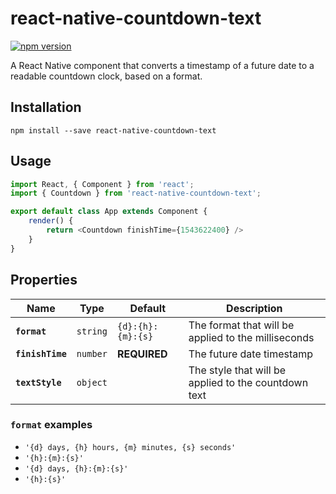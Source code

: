# react-native-countdown-text

[![npm version](https://badge.fury.io/js/react-native-countdown-text.svg)](https://badge.fury.io/js/react-native-countdown-text)

A React Native component that converts a timestamp of a future date to a readable countdown clock, based on a format.

## Installation

```
npm install --save react-native-countdown-text
```

## Usage

```js
import React, { Component } from 'react';
import { Countdown } from 'react-native-countdown-text';

export default class App extends Component {
    render() {
        return <Countdown finishTime={1543622400} />
    }
}
```

## Properties

| Name | Type | Default | Description |
|---|---|---|---|
|**`format`**|`string`| `{d}:{h}:{m}:{s}` |The format that will be applied to the milliseconds|
|**`finishTime`**|`number`| **REQUIRED** |The future date timestamp|
|**`textStyle`**|`object`||The style that will be applied to the countdown text|

### `format` examples

* `'{d} days, {h} hours, {m} minutes, {s} seconds'`
* `'{h}:{m}:{s}'`
* `'{d} days, {h}:{m}:{s}'`
* `'{h}:{s}'`
